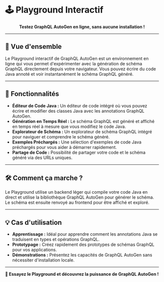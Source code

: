 # 🕹️ Playground Interactif

<div align="center">

**Testez GraphQL AutoGen en ligne, sans aucune installation !**

</div>

---

## 🎯 Vue d'ensemble

Le Playground interactif de GraphQL AutoGen est un environnement en ligne qui vous permet d'expérimenter avec la génération de schéma GraphQL directement depuis votre navigateur. Vous pouvez écrire du code Java annoté et voir instantanément le schéma GraphQL généré.

---

## 🚀 Fonctionnalités

-   **Éditeur de Code Java :** Un éditeur de code intégré où vous pouvez écrire et modifier des classes Java avec les annotations GraphQL AutoGen.
-   **Génération en Temps Réel :** Le schéma GraphQL est généré et affiché en temps réel à mesure que vous modifiez le code Java.
-   **Explorateur de Schéma :** Un explorateur de schéma GraphQL intégré pour naviguer et comprendre le schéma généré.
-   **Exemples Préchargés :** Une sélection d'exemples de code Java préchargés pour vous aider à démarrer rapidement.
-   **Partage de Code :** Possibilité de partager votre code et le schéma généré via des URLs uniques.

---

## 🛠️ Comment ça marche ?

Le Playground utilise un backend léger qui compile votre code Java en direct et utilise la bibliothèque GraphQL AutoGen pour générer le schéma. Le schéma est ensuite renvoyé au frontend pour être affiché et exploré.

---

## 💡 Cas d'utilisation

-   **Apprentissage :** Idéal pour apprendre comment les annotations Java se traduisent en types et opérations GraphQL.
-   **Prototypage :** Créez rapidement des prototypes de schémas GraphQL pour vos applications.
-   **Démonstrations :** Présentez les capacités de GraphQL AutoGen sans nécessiter d'installation locale.

---

**🎉 Essayez le Playground et découvrez la puissance de GraphQL AutoGen !**
